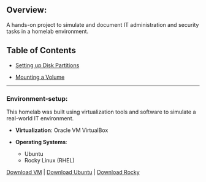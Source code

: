 ## Overview:
A hands-on project to simulate and document IT administration and security tasks in a homelab environment.

## Table of Contents

  - [Setting up Disk Partitions](Setting-up-disk-partitions.md)
    
  - [Mounting a Volume](Mounting-a-Volume.md)


___


### Environment-setup:
This homelab was built using virtualization tools and software to simulate a real-world IT environment.

- **Virtualization**: Oracle VM VirtualBox

  
- **Operating Systems**:
  
  - Ubuntu 
  - Rocky Linux (RHEL) 
 
[Download VM](https://www.oracle.com/virtualization/technologies/vm/downloads/virtualbox-downloads.html)  |  [Download Ubuntu](https://ubuntu.com/download)  |  [Download Rocky](https://rockylinux.org/download)
